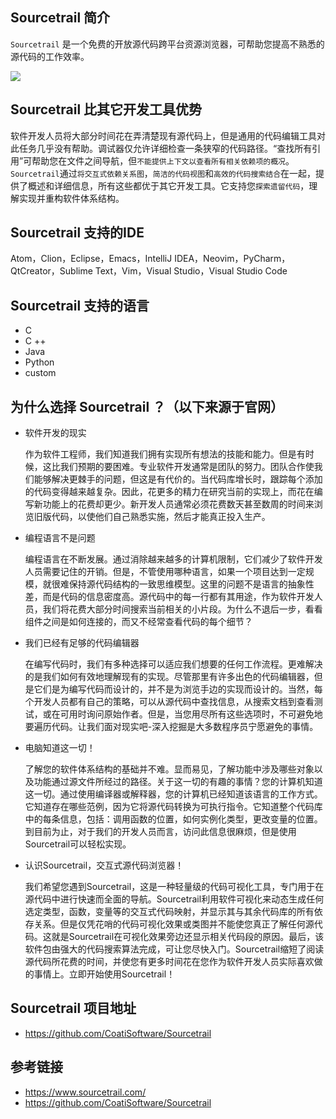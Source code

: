 ## Sourcetrail 简介

`Sourcetrail` 是一个免费的开放源代码跨平台资源浏览器，可帮助您提高不熟悉的源代码的工作效率。

![](https://www.yp14.cn/img/user_interface.png)

## Sourcetrail 比其它开发工具优势

软件开发人员将大部分时间花在弄清楚现有源代码上，但是通用的代码编辑工具对此任务几乎没有帮助。调试器仅允许详细检查一条狭窄的代码路径。“查找所有引用”可帮助您在文件之间导航，但`不能提供上下文以查看所有相关依赖项的概况`。`Sourcetrail`通过`将交互式依赖关系图`，`简洁的代码视图`和`高效的代码搜索结合`在一起，提供了概述和详细信息，所有这些都优于其它开发工具。它支持您`探索遗留代码`，理解实现并重构软件体系结构。

## Sourcetrail 支持的IDE

Atom，Clion，Eclipse，Emacs，IntelliJ IDEA，Neovim，PyCharm，QtCreator，Sublime Text，Vim，Visual Studio，Visual Studio Code

## Sourcetrail 支持的语言

- C
- C ++
- Java
- Python
- custom

## 为什么选择 Sourcetrail ？（以下来源于官网）

- 软件开发的现实

    作为软件工程师，我们知道我们拥有实现所有想法的技能和能力。但是有时候，这比我们预期的要困难。专业软件开发通常是团队的努力。团队合作使我们能够解决更棘手的问题，但这是有代价的。当代码库增长时，跟踪每个添加的代码变得越来越复杂。因此，花更多的精力在研究当前的实现上，而花在编写新功能上的花费却更少。新开发人员通常必须花费数天甚至数周的时间来浏览旧版代码，以使他们自己熟悉实施，然后才能真正投入生产。

- 编程语言不是问题

    编程语言在不断发展。通过消除越来越多的计算机限制，它们减少了软件开发人员需要记住的开销。但是，不管使用哪种语言，如果一个项目达到一定规模，就很难保持源代码结构的一致思维模型。这里的问题不是语言的抽象性差，而是代码的信息密度高。源代码中的每一行都有其用途，作为软件开发人员，我们将花费大部分时间搜索当前相关的小片段。为什么不退后一步，看看组件之间是如何连接的，而又不经常查看代码的每个细节？

- 我们已经有足够的代码编辑器

    在编写代码时，我们有多种选择可以适应我们想要的任何工作流程。更难解决的是我们如何有效地理解现有的实现。尽管那里有许多出色的代码编辑器，但是它们是为编写代码而设计的，并不是为浏览手边的实现而设计的。当然，每个开发人员都有自己的策略，可以从源代码中查找信息，从搜索文档到查看测试，或在可用时询问原始作者。但是，当您用尽所有这些选项时，不可避免地要遍历代码。让我们面对现实吧-深入挖掘是大多数程序员宁愿避免的事情。

- 电脑知道这一切！

    了解您的软件体系结构的基础并不难。显而易见，了解功能中涉及哪些对象以及功能通过源文件所经过的路径。关于这一切的有趣的事情？您的计算机知道这一切。通过使用编译器或解释器，您的计算机已经知道该语言的工作方式。它知道存在哪些范例，因为它将源代码转换为可执行指令。它知道整个代码库中的每条信息，包括：调用函数的位置，如何实例化类型，更改变量的位置。到目前为止，对于我们的开发人员而言，访问此信息很麻烦，但是使用Sourcetrail可以轻松实现。

- 认识Sourcetrail，交互式源代码浏览器！

    我们希望您遇到Sourcetrail，这是一种轻量级的代码可视化工具，专门用于在源代码中进行快速而全面的导航。Sourcetrail利用软件可视化来动态生成任何选定类型，函数，变量等的交互式代码映射，并显示其与其余代码库的所有依存关系。但是仅凭花哨的代码可视化效果或类图并不能使您真正了解任何源代码。这就是Sourcetrail在可视化效果旁边还显示相关代码段的原因。最后，该软件包由强大的代码搜索算法完成，可让您尽快入门。Sourcetrail缩短了阅读源代码所花费的时间，并使您有更多时间花在您作为软件开发人员实际喜欢做的事情上。立即开始使用Sourcetrail！

## Sourcetrail 项目地址
- https://github.com/CoatiSoftware/Sourcetrail

## 参考链接
- https://www.sourcetrail.com/
- https://github.com/CoatiSoftware/Sourcetrail